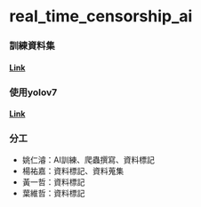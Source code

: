 # real_time_censorship_ai
### 訓練資料集
#### [Link](https://drive.google.com/drive/folders/1AFANMMrncXkGczilsVHUq1udin_pRDKc?usp=sharing)

### 使用yolov7
#### [Link](https://github.com/WongKinYiu/yolov7])

### 分工
* 姚仁濬：AI訓練、爬蟲撰寫、資料標記
* 楊祐嘉：資料標記、資料蒐集
* 黃一哲：資料標記
* 葉維哲：資料標記
